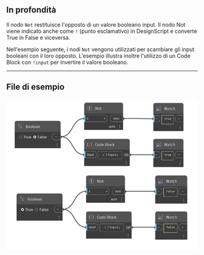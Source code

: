## In profondità
Il nodo `Not` restituisce l'opposto di un valore booleano input. Il nodo Not viene indicato anche come `!` (punto esclamativo) in DesignScript e converte True in False e viceversa.

Nell'esempio seguente, i nodi `Not` vengono utilizzati per scambiare gli input booleani con il loro opposto. L'esempio illustra inoltre l'utilizzo di un Code Block con `!input` per invertire il valore booleano.
___
## File di esempio

![Not](./Not_img.jpg)
